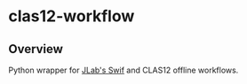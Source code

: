 # clas12-workflow

## Overview
Python wrapper for [JLab's Swif](https://scicomp.jlab.org/docs/swif2) and CLAS12 offline workflows.
